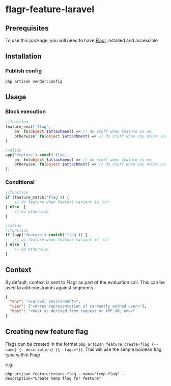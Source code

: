 # flagr-feature-laravel

## Prerequisites

To use this package, you will need to have [Flagr](https://checkr.github.io/flagr) installed and accessible

## Installation

### Publish config

`php artisan vendor:config`

## Usage

### Block execution

```php
//function
feature_eval('flag',
    on: fn(object $attachment) => // do stuff when feature is on,
    otherwise: fn(object $attachment) => // do stuff when any other variant isn't matched
)

//alias
app('feature')->eval('flag',
    on: fn(object $attachment) => // do stuff when feature is on,
    otherwise: fn(object $attachment) => // do stuff when any other variant isn't matched
);
```

### Conditional

```php
//function
if (feature_match('flag')) {
    // do feature when feature variant is 'on'
} else  {
    // do otherwise
}

//alias
//function
if (app('feature')->match('flag')) {
    // do feature when feature variant is 'on'
} else  {
    // do otherwise
}
```

## Context

By default, context is sent to Flagr as part of the evaluation call. This can be used to add constraints against segments.

```json
{
  "env": "<Laravel Environment>",
  "user": ["<Array representation of currently authed user>"],
  "host": "<Host as derived from request or APP_URL env>"
}
```

## Creating new feature flag

Flags can be created in the format `php artisan feature:create-flag {--name} {--description} [{--tags=*}]`. This will use the simple boolean flag type within Flagr

e.g.

```
php artisan feature:create-flag --name="temp-flag" --description="Create temp flag for feature"
```
